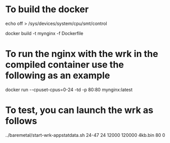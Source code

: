 # To build the docker
echo off > /sys/devices/system/cpu/smt/control

docker build -t mynginx -f Dockerfile


# To run the nginx with the wrk in the compiled container use the following as an example

docker run --cpuset-cpus=0-24 -td -p 80:80 mynginx:latest

# To test, you can launch the wrk as follows

../baremetal/start-wrk-appstatdata.sh 24-47 24 12000 120000 4kb.bin 80 0



